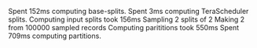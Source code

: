 Spent 152ms computing base-splits.
Spent 3ms computing TeraScheduler splits.
Computing input splits took 156ms
Sampling 2 splits of 2
Making 2 from 100000 sampled records
Computing parititions took 550ms
Spent 709ms computing partitions.
